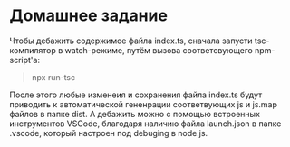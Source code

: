 Домашнее задание 
=========================

Чтобы дебажить содержимое файла index.ts, сначала запусти tsc-компилятор в watch-режиме, путём вызова соответсвующего npm-script'а:

> npx run-tsc 

После этого любые изменеия и сохранения файла index.ts будут приводить к автоматической гененрации соответвующих js и js.map файлов в папке dist.
А дебажить можно с помощью встроенных инструментов VSCode, благодаря наличию файла launch.json в папке .vscode, который настроен под debuging в node.js.